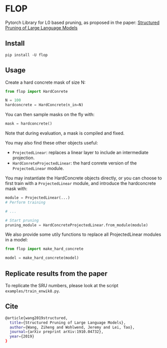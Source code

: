 # FLOP

Pytorch Library for L0 based pruning, as proposed in the paper:
[Structured Pruning of Large Language Models](https://arxiv.org/abs/1910.04732)

## Install

`pip install -U flop`

## Usage

Create a hard concrete mask of size N:

```python
from flop import HardConrete

N = 100
hardconcrete = HardConcrete(n_in=N)
```

You can then sample masks on the fly with:

```python
mask = hardconcrete()
```

Note that during evaluation, a mask is compiled and fixed.

You may also find these other objects useful:

- ``ProjectedLinear``: replaces a linear layer to include an intermediate projection.
- ``HardConreteProjectedLinear``: the hard conrete version of the ``ProjectedLinear`` module.

You may instantiate the HardConcrete objects directly, or you can choose to first train with
a ``ProjectedLinear`` module, and introduce the hardconcrete mask with:

```python
module = ProjectedLinear(...)
# Perform training

# ...

# Start pruning
pruning_module = HardConcreteProjectedLinear.from_module(module)
```

We also provide some utily functions to replace all ProjectedLinear modules in a model:

```python
from flop import make_hard_concrete

model = make_hard_concrete(model)
```

## Replicate results from the paper

To replicate the SRU numbers, please look at the script ``examples/train_enwik8.py``.

## Cite

```sh
@article{wang2019structured,
  title={Structured Pruning of Large Language Models},
  author={Wang, Ziheng and Wohlwend, Jeremy and Lei, Tao},
  journal={arXiv preprint arXiv:1910.04732},
  year={2019}
}
```

